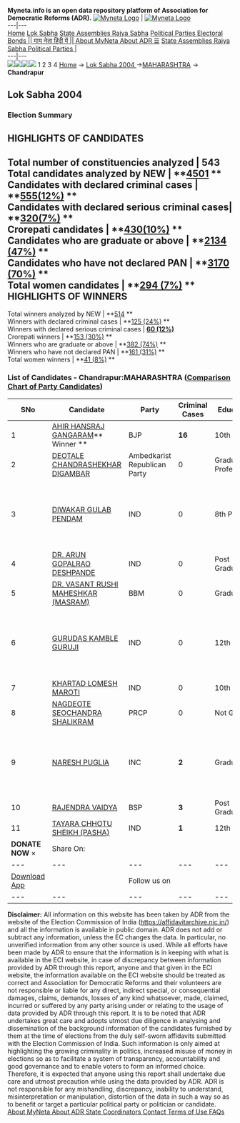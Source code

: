 **Myneta.info is an open data repository platform of Association for Democratic Reforms (ADR).**
[![Myneta Logo](https://www.myneta.info/lib/img/myneta-logo.png)](https://www.myneta.info/) | [![Myneta Logo](https://www.myneta.info/lib/img/adr-logo.png)](https://adrindia.org)  
---|---  
[Home](https://www.myneta.info/) [Lok Sabha](https://www.myneta.info/#ls "Lok Sabha") [ State Assemblies ](https://www.myneta.info/#sa "State Assemblies") [Rajya Sabha](https://www.myneta.info/#rs "Rajya Sabha") [Political Parties ](https://www.myneta.info/party "Political Parties") [ Electoral Bonds ](https://www.myneta.info/electoral_bonds "Electoral Bonds") [ || माय नेता हिंदी में || ](https://translate.google.co.in/translate?prev=hp&hl=en&js=y&u=www.myneta.info&sl=en&tl=hi&history_state0=) [ About MyNeta ](https://adrindia.org/content/about-myneta) [ About ADR ](https://adrindia.org/about-adr/who-we-are) [☰](javascript:void\(0\))
[ State Assemblies ](https://www.myneta.info/#sa "State Assemblies") [ Rajya Sabha ](https://www.myneta.info/#rs "Rajya Sabha") [ Political Parties ](https://www.myneta.info/party "Political Parties")
|   
---|---  
![](https://www.myneta.info/lib/img/banner/banner-1.png)![](https://www.myneta.info/lib/img/banner/banner-2.png)![](https://www.myneta.info/lib/img/banner/banner-3.png)![](https://www.myneta.info/lib/img/banner/banner-4.png)
1  2  3  4 
[Home](https://www.myneta.info/) → [Lok Sabha 2004 ](https://www.myneta.info/loksabha2004/)→[MAHARASHTRA](https://www.myneta.info/loksabha2004/index.php?action=show_constituencies&state_id=13) → **Chandrapur**
### 
## Lok Sabha 2004 
###  Election Summary 
HIGHLIGHTS OF CANDIDATES  
---  
Total number of constituencies analyzed |  543   
Total candidates analyzed by NEW | **[4501](https://www.myneta.info/loksabha2004/index.php?action=summary&subAction=candidates_analyzed&sort=candidate#summary) **  
Candidates with declared criminal cases | **[555(12%)](https://www.myneta.info/loksabha2004/index.php?action=summary&subAction=crime&sort=candidate#summary) **  
Candidates with declared serious criminal cases| **[320(7%)](https://www.myneta.info/loksabha2004/index.php?action=summary&subAction=serious_crime&sort=candidate#summary) **  
Crorepati candidates | **[430(10%)](https://www.myneta.info/loksabha2004/index.php?action=summary&subAction=crorepati&sort=candidate#summary) **  
Candidates who are graduate or above | **[2134 (47%)](https://www.myneta.info/loksabha2004/index.php?action=summary&subAction=education&sort=candidate#summary) **  
Candidates who have not declared PAN | **[3170 (70%)](https://www.myneta.info/loksabha2004/index.php?action=summary&subAction=without_pan&sort=candidate#summary) **  
Total women candidates | **[294 (7%)](https://www.myneta.info/loksabha2004/index.php?action=summary&subAction=women_candidate&sort=candidate#summary) **  
HIGHLIGHTS OF WINNERS  
---  
Total winners analyzed by NEW | **[514](https://www.myneta.info/loksabha2004/index.php?action=summary&subAction=winner_analyzed&sort=candidate#summary) **  
Winners with declared criminal cases | **[125 (24%)](https://www.myneta.info/loksabha2004/index.php?action=summary&subAction=winner_crime&sort=candidate#summary) **  
Winners with declared serious criminal cases | **[60 (12%)](https://www.myneta.info/loksabha2004/index.php?action=summary&subAction=winner_serious_crime&sort=candidate#summary)**  
Crorepati winners | **[153 (30%)](https://www.myneta.info/loksabha2004/index.php?action=summary&subAction=winner_crorepati&sort=candidate#summary) **  
Winners who are graduate or above | **[382 (74%)](https://www.myneta.info/loksabha2004/index.php?action=summary&subAction=winner_education&sort=candidate#summary) **  
Winners who have not declared PAN | **[161 (31%)](https://www.myneta.info/loksabha2004/index.php?action=summary&subAction=winner_without_pan&sort=candidate#summary) **  
Total women winners | **[41 (8%)](https://www.myneta.info/loksabha2004/index.php?action=summary&subAction=winner_women&sort=candidate#summary) **  
### List of Candidates - Chandrapur:MAHARASHTRA ([Comparison Chart of Party Candidates](https://www.myneta.info/loksabha2004/comparisonchart.php?constituency_id=279))
SNo | Candidate| Party| Criminal Cases| Education| Age| Total Assets| Liabilities  
---|---|---|---|---|---|---|---  
1  | [AHIR HANSRAJ GANGARAM](https://www.myneta.info/loksabha2004/candidate.php?candidate_id=2351)** Winner ** | BJP | **16** | 10th Pass| 49 | Rs 26,53,960 ~ 26 Lacs+ | Rs 0 ~   
2  | [DEOTALE CHANDRASHEKHAR DIGAMBAR](https://www.myneta.info/loksabha2004/candidate.php?candidate_id=2358) | Ambedkarist Republican Party | 0 | Graduate Professional| 49 | Rs 7,25,000 ~ 7 Lacs+ | Rs 0 ~   
3  | [DIWAKAR GULAB PENDAM](https://www.myneta.info/loksabha2004/candidate.php?candidate_id=2354) | IND | 0 | 8th Pass| 36 | ![](https://myneta.info/image_v2.php?myneta_folder=loksabha2004&candidate_id=2354&col=ta) | ![](https://myneta.info/image_v2.php?myneta_folder=loksabha2004&candidate_id=2354&col=lia)  
4  | [DR. ARUN GOPALRAO DESHPANDE](https://www.myneta.info/loksabha2004/candidate.php?candidate_id=2360) | IND | 0 | Post Graduate| 49 | Rs 21,52,000 ~ 21 Lacs+ | Rs 1,93,000 ~ 1 Lacs+  
5  | [DR. VASANT RUSHI MAHESHKAR (MASRAM)](https://www.myneta.info/loksabha2004/candidate.php?candidate_id=2355) | BBM | 0 | Graduate| 59 | Rs 9,61,000 ~ 9 Lacs+ | Rs 1,50,000 ~ 1 Lacs+  
6  | [GURUDAS KAMBLE GURUJI](https://www.myneta.info/loksabha2004/candidate.php?candidate_id=2357) | IND | 0 | 12th Pass| 26 | ![](https://myneta.info/image_v2.php?myneta_folder=loksabha2004&candidate_id=2357&col=ta) | ![](https://myneta.info/image_v2.php?myneta_folder=loksabha2004&candidate_id=2357&col=lia)  
7  | [KHARTAD LOMESH MAROTI](https://www.myneta.info/loksabha2004/candidate.php?candidate_id=2359) | IND | 0 | 10th Pass| 50 | Rs 13,000 ~ 13 Thou+ | Rs 0 ~   
8  | [NAGDEOTE SEOCHANDRA SHALIKRAM](https://www.myneta.info/loksabha2004/candidate.php?candidate_id=2361) | PRCP | 0 | Not Given| 36 | Rs 6,000 ~ 6 Thou+ | Rs 2,01,601 ~ 2 Lacs+  
9  | [NARESH PUGLIA](https://www.myneta.info/loksabha2004/candidate.php?candidate_id=2352) | INC | **2** | Graduate| 55 | ![](https://myneta.info/image_v2.php?myneta_folder=loksabha2004&candidate_id=2352&col=ta) | ![](https://myneta.info/image_v2.php?myneta_folder=loksabha2004&candidate_id=2352&col=lia)  
10  | [RAJENDRA VAIDYA](https://www.myneta.info/loksabha2004/candidate.php?candidate_id=2353) | BSP | **3** | Post Graduate| 42 | Rs 20,46,030 ~ 20 Lacs+ | Rs 0 ~   
11  | [TAYARA CHHOTU SHEIKH (PASHA)](https://www.myneta.info/loksabha2004/candidate.php?candidate_id=2356) | IND | **1** | 12th Pass| 30 | Rs 5,10,600 ~ 5 Lacs+ | Rs 66,750 ~ 66 Thou+  
|  **DONATE NOW** × |  Share On:  | [](https://api.whatsapp.com/send?text=https%3A%2F%2Fmyneta.info%2Fpunjab2022%2Findex.php%3Faction%3Dshow_constituencies%26state_id%3D19) | [](https://www.facebook.com/sharer/sharer.php?u=https%3A%2F%2Fmyneta.info%2Fpunjab2022%2Findex.php%3Faction%3Dshow_constituencies%26state_id%3D19) | [](https://twitter.com/share?url=https%3A%2F%2Fmyneta.info%2Fpunjab2022%2Findex.php%3Faction%3Dshow_constituencies%26state_id%3D19)  
---|---|---|---|---  
| [ Download App ](https://play.google.com/store/apps/details?id=com.webrosoft.myneta1&pcampaignid=pcampaignidMKT-Other-global-all-co-prtnr-py-PartBadge-Mar2515-1) | [](https://play.google.com/store/apps/details?id=com.webrosoft.myneta1&pcampaignid=pcampaignidMKT-Other-global-all-co-prtnr-py-PartBadge-Mar2515-1) |  Follow us on  | [](https://www.facebook.com/adrindia.org/) | [](https://twitter.com/adrspeaks) | [](https://groups.google.com/g/national-election-watch?hl=en&pli=1) | [](https://www.instagram.com/adrspeaks/) | [](https://www.youtube.com/user/adrspeaks) | [](https://sharechat.com/profile/adrspeaks)  
---|---|---|---|---|---|---|---|---  
**Disclaimer:** All information on this website has been taken by ADR from the website of the Election Commission of India (https://affidavitarchive.nic.in/) and all the information is available in public domain. ADR does not add or subtract any information, unless the EC changes the data. In particular, no unverified information from any other source is used. While all efforts have been made by ADR to ensure that the information is in keeping with what is available in the ECI website, in case of discrepancy between information provided by ADR through this report, anyone and that given in the ECI website, the information available on the ECI website should be treated as correct and Association for Democratic Reforms and their volunteers are not responsible or liable for any direct, indirect special, or consequential damages, claims, demands, losses of any kind whatsoever, made, claimed, incurred or suffered by any party arising under or relating to the usage of data provided by ADR through this report. It is to be noted that ADR undertakes great care and adopts utmost due diligence in analysing and dissemination of the background information of the candidates furnished by them at the time of elections from the duly self-sworn affidavits submitted with the Election Commission of India. Such information is only aimed at highlighting the growing criminality in politics, increased misuse of money in elections so as to facilitate a system of transparency, accountability and good governance and to enable voters to form an informed choice. Therefore, it is expected that anyone using this report shall undertake due care and utmost precaution while using the data provided by ADR. ADR is not responsible for any mishandling, discrepancy, inability to understand, misinterpretation or manipulation, distortion of the data in such a way so as to benefit or target a particular political party or politician or candidate. 
[ About MyNeta ](https://adrindia.org/content/about-myneta) [ About ADR ](https://adrindia.org/about-adr/who-we-are) [ State Coordinators ](https://adrindia.org/about-adr/state-coordinators) [ Contact ](https://adrindia.org/contact-us) [ Terms of Use ](https://adrindia.org/content/adr-terms-use) [ FAQs ](https://adrindia.org/content/faqs)
